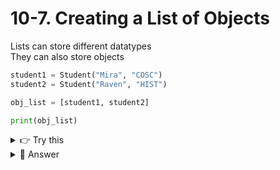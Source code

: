 # 10-7. Creating a List of Objects
Lists can store different datatypes  
They can also store objects

```python
student1 = Student("Mira", "COSC")
student2 = Student("Raven", "HIST")

obj_list = [student1, student2]

print(obj_list)
```

<details>
  <summary>
    👉 Try this
  </summary>
  Create a third student with your own values and add that student to the list
</details>

<details>
  <summary>
    👀 Answer
  </summary>
  Outside class definition,<br>
  student3 = Student("Frodo", "ART")
  obj_list.append(student3)
</details>